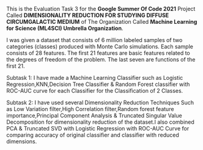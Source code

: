 This is the Evaluation Task 3 for the **Google Summer Of Code 2021** Project Called **DIMENSIONALITY REDUCTION FOR STUDYING DIFFUSE CIRCUMGALACTIC MEDIUM** of The Organization Called **Machine Learning for Science (ML4SCI) Umbrella Organization**.


I was given a dataset that  consists of 6 million labeled samples of two categories (classes) produced with Monte Carlo simulations.
Each sample consists of 28 features. The first 21 features are basic features related to the degrees of freedom of the problem.
The last seven are functions of the first 21.

Subtask 1:
I have made a Machine Learning Classifier such as Logistic Regression,KNN,Decision Tree Classifier & Random Forest classifier with ROC-AUC curve for each Classifier for the Classification of 2 Classes.


Subtask 2:
I have used several Dimensionality Reduction Techniques Such as Low Variation filter,High Correlation filter,Random forest feature importance,Principal Component Analysis & Truncated Singular Value Decomposition for dimensionality reduction of the dataset.I also combined PCA & Truncated SVD with Logistic Regression with ROC-AUC Curve for comparing accuracy of original classifier and classifier with reduced dimensions.


 
